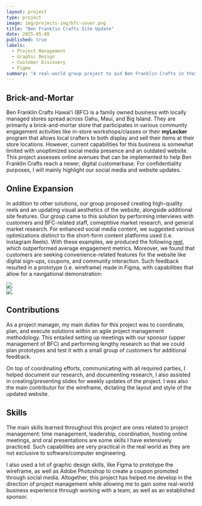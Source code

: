 ```yaml
---
layout: project
type: project
image: img/projects-img/bfc-cover.png
title: "Ben Franklin Crafts Site Update"
date: 2025-05-08
published: true
labels:
  - Project Management
  - Graphic Design
  - Customer Discovery
  - Figma
summary: "A real-world group project to aid Ben Franklin Crafts in their expansion of current digital platforms."
---
```


## Brick-and-Mortar
Ben Franklin Crafts Hawaiʻi (BFC) is a family owned business with locally managed stores spread across Oahu, Maui, and Big Island. They are primarily a brick-and-mortar store that participates in various community engagement activities like in-store workshops/classes or their **myLocker** program that allows local crafters to both display and sell their items at their store locations. However, current capabilities for this business is somewhat limited with unoptimized social media presence and an outdated website. This project assesses online avenues that can be implemented to help Ben Franklin Crafts reach a newer, digital customerbase. For confidentiality purposes, I will mainly highlight our social media and website updates.

## Online Expansion
In addition to other solutions, our group proposed creating high-quality reels and an updating visual aesthetics of the website, alongside additional site features. Our group came to this solution by performing interviews with customers and BFC-related staff, comeptitive market research, and general market research. For enhanced social media content, we suggested various optimizations distinct to the short-form content platforms used (i.e. Instagram Reels). With these examples, we produced the following [reel](https://www.instagram.com/reel/DGj-QtEyde1/), which outperformed average engagement metrics. Moreover, we found that customers are seeking convenience-related features for the website like digital sign-ups, coupons, and community interaction. Such feedback resulted in a prototype (i.e. wireframe) made in Figma, with capabilities that allow for a navigational demonstration:

<div class="row">
  <div class="col">
    <img class="img-fluid" src="../img/projects-img/bfc-home.png">
  </div>

  <div class="col">
    <img class="img-fluid" src="../img/projects-img/bfc-projects.png">
  </div>
</div>

## Contributions
As a project manager, my main duties for this project was to coordinate, plan, and execute solutions within an agile project management methodology. This entailed setting up meetings with our sponsor (upper management of BFC) and performing lengthy research so that we could plan prototypes and test it with a small group of customers for additional feedback.

On top of coordinating efforts, communicating with all required parties, I helped document our research, and documenting research, I also assisted in creating/presenting slides for weekly updates of the project. I was also the main contributor for the wireframe, dictating the layout and style of the updated website. 

## Skills
The main skills learned throughout this project are ones related to project management: time management, leadership, coordination, hosting online meetings, and oral presentations are some skills I have extensively practiced. Such capabilities are very practical in the real world as they are not exclusive to software/computer engineering.

I also used a lot of graphic design skills, like Figma to prototype the wireframe, as well as Adobe Photoshop to create a coupon promoted through social media. Altogether, this project has helped me develop in the direction of project management while allowing me to gain some real-world business experience through working with a team, as well as an established sponsor.
